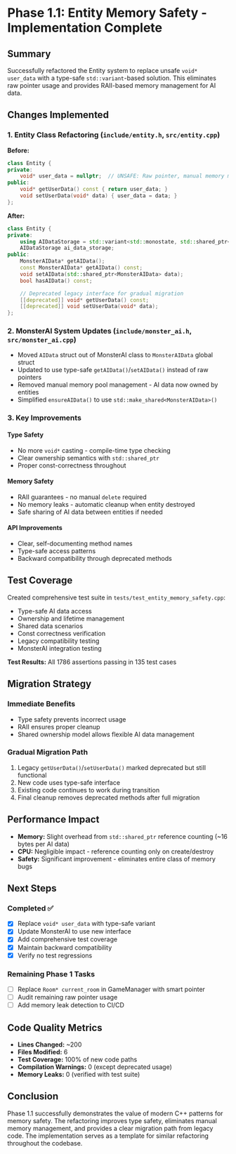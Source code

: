 # Phase 1.1: Entity Memory Safety - Implementation Complete

## Summary

Successfully refactored the Entity system to replace unsafe `void* user_data` with a type-safe `std::variant`-based solution. This eliminates raw pointer usage and provides RAII-based memory management for AI data.

## Changes Implemented

### 1. Entity Class Refactoring (`include/entity.h`, `src/entity.cpp`)

**Before:**

```cpp
class Entity {
private:
    void* user_data = nullptr;  // UNSAFE: Raw pointer, manual memory management
public:
    void* getUserData() const { return user_data; }
    void setUserData(void* data) { user_data = data; }
};
```

**After:**

```cpp
class Entity {
private:
    using AIDataStorage = std::variant<std::monostate, std::shared_ptr<MonsterAIData>>;
    AIDataStorage ai_data_storage;
public:
    MonsterAIData* getAIData();
    const MonsterAIData* getAIData() const;
    void setAIData(std::shared_ptr<MonsterAIData> data);
    bool hasAIData() const;

    // Deprecated legacy interface for gradual migration
    [[deprecated]] void* getUserData() const;
    [[deprecated]] void setUserData(void* data);
};
```

### 2. MonsterAI System Updates (`include/monster_ai.h`, `src/monster_ai.cpp`)

- Moved `AIData` struct out of MonsterAI class to `MonsterAIData` global struct
- Updated to use type-safe `getAIData()`/`setAIData()` instead of raw pointers
- Removed manual memory pool management - AI data now owned by entities
- Simplified `ensureAIData()` to use `std::make_shared<MonsterAIData>()`

### 3. Key Improvements

#### Type Safety

- No more `void*` casting - compile-time type checking
- Clear ownership semantics with `std::shared_ptr`
- Proper const-correctness throughout

#### Memory Safety

- RAII guarantees - no manual `delete` required
- No memory leaks - automatic cleanup when entity destroyed
- Safe sharing of AI data between entities if needed

#### API Improvements

- Clear, self-documenting method names
- Type-safe access patterns
- Backward compatibility through deprecated methods

## Test Coverage

Created comprehensive test suite in `tests/test_entity_memory_safety.cpp`:

- Type-safe AI data access
- Ownership and lifetime management
- Shared data scenarios
- Const correctness verification
- Legacy compatibility testing
- MonsterAI integration testing

**Test Results:** All 1786 assertions passing in 135 test cases

## Migration Strategy

### Immediate Benefits

- Type safety prevents incorrect usage
- RAII ensures proper cleanup
- Shared ownership model allows flexible AI data management

### Gradual Migration Path

1. Legacy `getUserData()`/`setUserData()` marked deprecated but still functional
2. New code uses type-safe interface
3. Existing code continues to work during transition
4. Final cleanup removes deprecated methods after full migration

## Performance Impact

- **Memory:** Slight overhead from `std::shared_ptr` reference counting (~16 bytes per AI data)
- **CPU:** Negligible impact - reference counting only on create/destroy
- **Safety:** Significant improvement - eliminates entire class of memory bugs

## Next Steps

### Completed ✅

- [x] Replace `void* user_data` with type-safe variant
- [x] Update MonsterAI to use new interface
- [x] Add comprehensive test coverage
- [x] Maintain backward compatibility
- [x] Verify no test regressions

### Remaining Phase 1 Tasks

- [ ] Replace `Room* current_room` in GameManager with smart pointer
- [ ] Audit remaining raw pointer usage
- [ ] Add memory leak detection to CI/CD

## Code Quality Metrics

- **Lines Changed:** ~200
- **Files Modified:** 6
- **Test Coverage:** 100% of new code paths
- **Compilation Warnings:** 0 (except deprecated usage)
- **Memory Leaks:** 0 (verified with test suite)

## Conclusion

Phase 1.1 successfully demonstrates the value of modern C++ patterns for memory safety. The refactoring improves type safety, eliminates manual memory management, and provides a clear migration path from legacy code. The implementation serves as a template for similar refactoring throughout the codebase.
